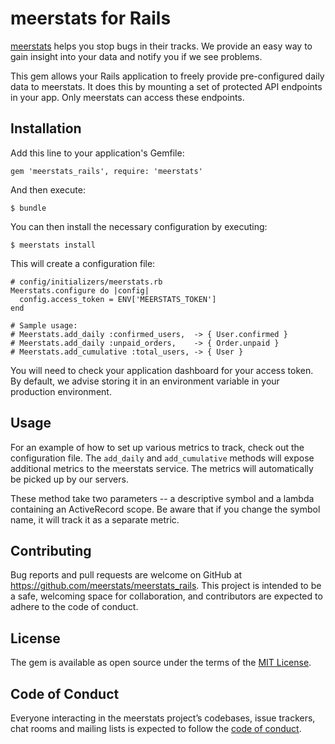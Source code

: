 # meerstats for Rails

[meerstats](https://www.meerstats.io) helps you stop bugs in their tracks. We provide an easy way to gain insight into your data and notify you if we see problems.

This gem allows your Rails application to freely provide pre-configured daily data to meerstats. It does this by mounting a set of protected API endpoints in your app. Only meerstats can access these endpoints.

## Installation

Add this line to your application's Gemfile:

    gem 'meerstats_rails', require: 'meerstats'

And then execute:

    $ bundle

You can then install the necessary configuration by executing:

    $ meerstats install

This will create a configuration file:

    # config/initializers/meerstats.rb
    Meerstats.configure do |config|
      config.access_token = ENV['MEERSTATS_TOKEN']
    end

    # Sample usage:
    # Meerstats.add_daily :confirmed_users,  -> { User.confirmed }
    # Meerstats.add_daily :unpaid_orders,    -> { Order.unpaid }
    # Meerstats.add_cumulative :total_users, -> { User }

You will need to check your application dashboard for your access token. By default, we advise storing it in an environment variable in your production environment.

## Usage

For an example of how to set up various metrics to track, check out the configuration file. The `add_daily` and `add_cumulative` methods will expose additional metrics to the meerstats service. The metrics will automatically be picked up by our servers.

These method take two parameters -- a descriptive symbol and a lambda containing an ActiveRecord scope. Be aware that if you change the symbol name, it will track it as a separate metric.


## Contributing

Bug reports and pull requests are welcome on GitHub at https://github.com/meerstats/meerstats_rails. This project is intended to be a safe, welcoming space for collaboration, and contributors are expected to adhere to the code of conduct.

## License

The gem is available as open source under the terms of the [MIT License](https://opensource.org/licenses/MIT).

## Code of Conduct

Everyone interacting in the meerstats project’s codebases, issue trackers, chat rooms and mailing lists is expected to follow the [code of conduct](https://github.com/meerstats/meerstats_rails/blob/master/CODE_OF_CONDUCT.md).
